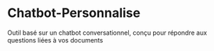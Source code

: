 # Chatbot-Personnalise
 Outil basé sur un chatbot conversationnel, conçu pour répondre aux questions liées à vos documents
